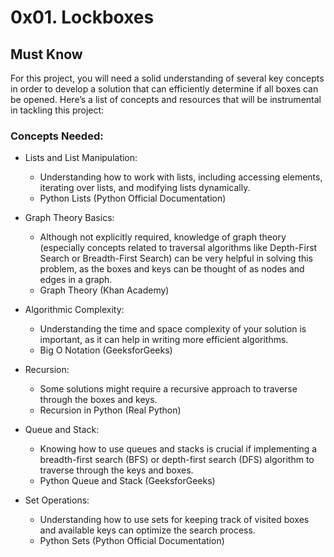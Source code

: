 # 0x01. Lockboxes

## Must Know
For this project, you will need a solid understanding of several key concepts in order to develop a solution that can efficiently determine if all boxes can be opened. Here’s a list of concepts and resources that will be instrumental in tackling this project:

### Concepts Needed:
- Lists and List Manipulation:
  * Understanding how to work with lists, including accessing elements, iterating over lists, and modifying lists dynamically.
  * Python Lists (Python Official Documentation)

- Graph Theory Basics:
  * Although not explicitly required, knowledge of graph theory (especially concepts related to traversal algorithms like Depth-First Search or Breadth-First Search) can be very helpful in solving this problem, as the boxes and keys can be thought of as nodes and edges in a graph.
  * Graph Theory (Khan Academy)

- Algorithmic Complexity:
  * Understanding the time and space complexity of your solution is important, as it can help in writing more efficient algorithms.
  * Big O Notation (GeeksforGeeks)

- Recursion:
  * Some solutions might require a recursive approach to traverse through the boxes and keys.
  * Recursion in Python (Real Python)

- Queue and Stack:
  * Knowing how to use queues and stacks is crucial if implementing a breadth-first search (BFS) or depth-first search (DFS) algorithm to traverse through the keys and boxes.
  * Python Queue and Stack (GeeksforGeeks)

- Set Operations:
  * Understanding how to use sets for keeping track of visited boxes and available keys can optimize the search process.
  * Python Sets (Python Official Documentation)